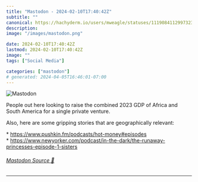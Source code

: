 ```yaml
---
title: "Mastodon - 2024-02-10T17:40:42Z"
subtitle: ""
canonical: https://hachyderm.io/users/mweagle/statuses/111908411299732379
description:
image: "/images/mastodon.png"

date: 2024-02-10T17:40:42Z
lastmod: 2024-02-10T17:40:42Z
image: ""
tags: ["Social Media"]

categories: ["mastodon"]
# generated: 2024-04-05T16:46:01-07:00
---
```

![Mastodon](/images/mastodon.png)

<p>People out here looking to raise the combined 2023 GDP of Africa and South America for a single private venture.</p><p>Also, here are some gripping stories that are geographically relevant: </p><p>* <a href="https://www.pushkin.fm/podcasts/hot-money#episodes" target="_blank" rel="nofollow noopener noreferrer" translate="no"><span class="invisible">https://www.</span><span class="ellipsis">pushkin.fm/podcasts/hot-money#</span><span class="invisible">episodes</span></a><br />* <a href="https://www.newyorker.com/podcast/in-the-dark/the-runaway-princesses-episode-1-sisters" target="_blank" rel="nofollow noopener noreferrer" translate="no"><span class="invisible">https://www.</span><span class="ellipsis">newyorker.com/podcast/in-the-d</span><span class="invisible">ark/the-runaway-princesses-episode-1-sisters</span></a></p>


###### [Mastodon Source 🐘](https://hachyderm.io/@mweagle/111908411299732379)

___
